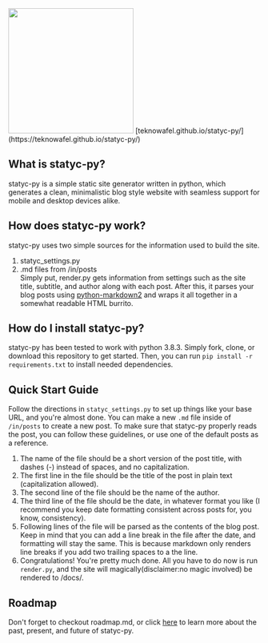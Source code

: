 <img src="https://i.ibb.co/5WjRjr1/logo.png" width="250">
[teknowafel.github.io/statyc-py/](https://teknowafel.github.io/statyc-py/)

## What is statyc-py?
statyc-py is a simple static site generator written in python, which generates a clean, minimalistic blog style website with seamless support for mobile and desktop devices alike.

## How does statyc-py work?
statyc-py uses two simple sources for the information used to build the site.
1. statyc_settings.py
2. .md files from /in/posts  
Simply put, render.py gets information from settings such as the site title, subtitle, and author along with each post. After this, it parses your blog posts using [python-markdown2](https://github.com/trentm/python-markdown2) and wraps it all together in a somewhat readable HTML burrito.

## How do I install statyc-py?
statyc-py has been tested to work with python 3.8.3. Simply fork, clone, or download this repository to get started. Then, you can run `pip install -r requirements.txt` to install needed dependencies. 

## Quick Start Guide
Follow the directions in `statyc_settings.py` to set up things like your base URL, and you're almost done. You can make a new `.md` file inside of `/in/posts` to create a new post. To make sure that statyc-py properly reads the post, you can follow these guidelines, or use one of the default posts as a reference.
1. The name of the file should be a short version of the post title, with dashes (-) instead of spaces, and no capitalization.
2. The first line in the file should be the title of the post in plain text (capitalization allowed).
3. The second line of the file should be the name of the author.
4. The third line of the file should be the date, in whatever format you like (I recommend you keep date formatting consistent across posts for, you know, consistency).
5. Following lines of the file will be parsed as the contents of the blog post. Keep in mind that you can add a line break in the file after the date, and formatting will stay the same. This is because markdown only renders line breaks if you add two trailing spaces to a the line.
6. Congratulations! You're pretty much done. All you have to do now is run `render.py`, and the site will magically(disclaimer:no magic involved) be rendered to /docs/.

## Roadmap
Don't forget to checkout roadmap.md, or click [here](https://github.com/teknowafel/statyc-py/blob/master/roadmap.md) to learn more about the past, present, and future of statyc-py.
